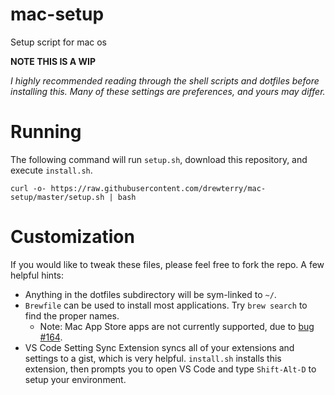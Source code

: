 # mac-setup
Setup script for mac os

__NOTE THIS IS A WIP__

*I highly recommended reading through the shell scripts and dotfiles before installing this.  Many of these settings are preferences, and yours may differ.*

# Running

The following command will run `setup.sh`, download this repository, and execute `install.sh`.

```
curl -o- https://raw.githubusercontent.com/drewterry/mac-setup/master/setup.sh | bash
```

# Customization
If you would like to tweak these files, please feel free to fork the repo.  A few helpful hints:
- Anything in the dotfiles subdirectory will be sym-linked to `~/`.
- `Brewfile` can be used to install most applications. Try `brew search` to find the proper names.
  - Note: Mac App Store apps are not currently supported, due to [bug #164](https://github.com/mas-cli/mas/issues/164).
- VS Code Setting Sync Extension syncs all of your extensions and settings to a gist, which is very helpful.  `install.sh` installs this extension, then prompts you to open VS Code and type `Shift-Alt-D` to setup your environment.

